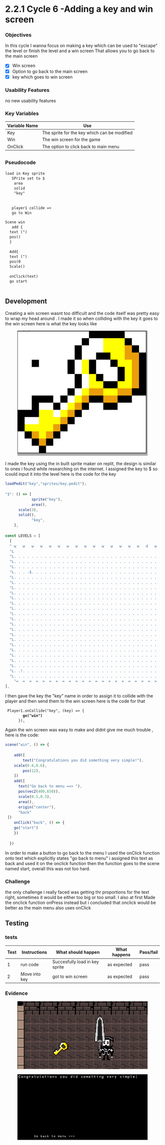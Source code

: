 # 2.2.1 Cycle 6 -Adding a key and win screen

### Objectives

In this cycle I wanna focus on making a key which can be used to "escape" the level or finish the level and a win screen That allows you to go back to the main screen

* [x] Win screen
* [x] Option to go back to the main screen&#x20;
* [x] key which goes to win screen

### Usability Features

no new usability features

### Key Variables



| Variable Name | Use                                          |
| ------------- | -------------------------------------------- |
| Key           | The sprite for the key which can be modified |
| Win           | The win screen for the game                  |
| OnClick       | The option to click back to main menu        |

##

### Pseudocode

```
load in Key sprite
   SPrite set to $
    area
    solid
    "key"
    
    
   player1 collide =>
   go to Win
```

```
Scene win
   add {
  text (")
  pos()
  }
  
  Add{
  text (")
  pos(0
  Scale()
  
  onClick(text)
  go start
  
```

##

## Development

Creating a win screen wasnt too difficult and the code itself was pretty easy to wrap my head around . I made it so when colliding with the key it goes to the win screen here is what the key looks like

<figure><img src="../.gitbook/assets/image (12).png" alt=""><figcaption></figcaption></figure>

I made the key using the in built sprite maker on replit, the design is similar to ones i found while researching on the internet. I assigned the key to $ so icould input it into the level here is the code for the key

```javascript
loadPedit("key","sprites/key.pedit");

"$": () => [
			sprite("key"),
			area(),
      scale(3),
      solid(),
			"key",
    ],

const LEVELS = [
  [
  " w   w   w   w   w   w   w   w   w   w   w   w   w   w   w   d   w   w   w  ",
  "L                                                                           L",                           
  "L. . . . . . . . . . . . . . . . . . . . . . . . . . . . . . . . . . . . . .L",
  "L. . . . . . . . . . . . . . . . . . . . . . . . . . . . . . . . . . . . . .L",
  "L. . . . . . . . . . . . . . . . . . . . . . . . . . . . . . . . . . . . . .L",
  "L. . . .$. . . . . . . . . . . . . . . . . . . . . . . . . . . . . . . . . .L",
  "L. . . . . . . . . . . . . . . . . . . . . . . . . . . . . . . . . . . . . .L",
  "L. . . . . . . . . . . . . . . . . . . . . . . . . . . . . . . . . . . . . .L",
  "L. . . . . . . . . . . . . . . . . . . . . . . . . . . . . . . . . . . . . .L",
  "L. . . . . . . . . . . . . . . . . . . . . . . . . . . . . . . . . . . . . .L",
  "L. . . . . . . . . . . . . . . . . . . . . . . . . . . . . . . . . . . . . .L",
  "L. . . . . . . . . . . . . . . . . . . . . . . . . . . . . . . . . . . . . .L",
  "L. . . . . . . . . . . . . . . . . . . . . . . . . . . . . . . . . . . . . .L",
  "L. . . . . . . . . . . . . . . . . . . . . . . . . . . . . . . . . . . . . .L",
  "L. . . . . . . . . . . . . . . . . . . . . . . . . . . . . . . . . . . . . .L", 
  "L. . . . . . . . . . . . . . . . . . . . . . . . . . . . . . . . . . . . . .L",
  "L. . . . . . . . . . . . . . . . . . . . . . . . . . . . . . . . . . . . . .L",
  "L. . . . . . . . . . . . . . . . . . . . . . . . . . . . . . . . . . . . . .L",
  "L. . . . . . . . . . . . . . . . . . . . . . . . . . . . . . . . . . . . . .L",
  "L. . . . . . . . . . . . . . . . . . . . . . . . . . . . . . . . . . . . . .L",
  "L. . . . . . . . . . . . . . . . . . . . . . . . . . . . . . . . . . . . . .L",
  "L. . . . . . . . . . . . . . . . . . . . . . . . . . . . . . . . . . . . . .L",
  "L. . . . . . . . . . . . . . . . . . . . . . . . . . . . . . . . . . . . . .L",
  "L. . . . . . . . . . . . . . . . . . . . . . . . . . . . . . . . . . . . . .L",
  "L. .!. . . . . . . . . . . . . . . . . . . . . . . . . . . . . . . . . . . .L",
  "L. . . . . . . . . . . . . . . . . . . . . . . . . . . . . . . . . . . . . .L",           
    "=  =  =  =  =  =  =  =  =  =  =  =  =  =  =  =  =  =  =  =  =  =  =  =  = ",
],
```

I then gave the key the "key" name in order to assign it to collide with the player and then send them to the win screen here is the code for that

<pre class="language-javascript"><code class="lang-javascript"> Player1.onCollide("key", (key) => {
<strong>		go("win")
</strong>      }),
</code></pre>

Again the win screen was easy to make and didnt give me much trouble , here is the code:

```javascript
scene("win", () => {

	add([
		text("Congratulations you did something very simple!"),
    scale(0.6,0.6),
		pos(12),
	])
    add([
      text("Go back to menu ==> "),
      pos(vec2(400,650)),
      scale(0.5,0.5),
      area(),
      origin("center"),
      "back"
 ])
    onClick("back", () => {
    go("start")
    })

  })

```

In order to make a button to go back to the menu I used the onClick function onto text which explicitly states "go back to menu" i assigned this text as back and used it on the onclick function then the function goes to the scene named start, overall this was not too hard.





### Challenge&#x20;

the only challenge i really faced was getting thr proportions for the text right, sometimes it would be either too big or too small. I also at first Made the onclick function onPress instead but i concluded that onclick would be better as the main menu also uses onClick &#x20;



## Testing

### tests

| Test | Instructions  | What should happen             | What happens  | Pass/fail |
| ---- | ------------- | ------------------------------ | ------------- | --------- |
| 1    | run code      | Succesfully load in key sprite | as expected   | pass      |
| 2    | Move into key | got to win screen              | as expected   | pass      |

### Evidence

<figure><img src="../.gitbook/assets/image (4) (2).png" alt=""><figcaption></figcaption></figure>

<figure><img src="../.gitbook/assets/image (6).png" alt=""><figcaption></figcaption></figure>
